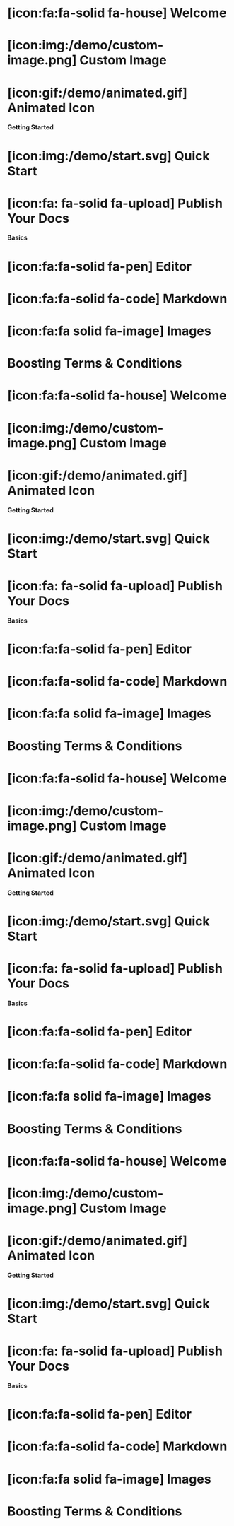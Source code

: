 # [icon:fa:fa-solid fa-house] Welcome
# [icon:img:/demo/custom-image.png] Custom Image
# [icon:gif:/demo/animated.gif] Animated Icon

**Getting Started**
# [icon:img:/demo/start.svg] Quick Start
# [icon:fa: fa-solid fa-upload] Publish Your Docs

**Basics**
# [icon:fa:fa-solid fa-pen] Editor
# [icon:fa:fa-solid fa-code] Markdown
# [icon:fa:fa solid fa-image] Images
# Boosting Terms & Conditions

# [icon:fa:fa-solid fa-house] Welcome
# [icon:img:/demo/custom-image.png] Custom Image
# [icon:gif:/demo/animated.gif] Animated Icon

**Getting Started**
# [icon:img:/demo/start.svg] Quick Start
# [icon:fa: fa-solid fa-upload] Publish Your Docs

**Basics**
# [icon:fa:fa-solid fa-pen] Editor
# [icon:fa:fa-solid fa-code] Markdown
# [icon:fa:fa solid fa-image] Images
# Boosting Terms & Conditions

# [icon:fa:fa-solid fa-house] Welcome
# [icon:img:/demo/custom-image.png] Custom Image
# [icon:gif:/demo/animated.gif] Animated Icon

**Getting Started**
# [icon:img:/demo/start.svg] Quick Start
# [icon:fa: fa-solid fa-upload] Publish Your Docs

**Basics**
# [icon:fa:fa-solid fa-pen] Editor
# [icon:fa:fa-solid fa-code] Markdown
# [icon:fa:fa solid fa-image] Images
# Boosting Terms & Conditions

# [icon:fa:fa-solid fa-house] Welcome
# [icon:img:/demo/custom-image.png] Custom Image
# [icon:gif:/demo/animated.gif] Animated Icon

**Getting Started**
# [icon:img:/demo/start.svg] Quick Start
# [icon:fa: fa-solid fa-upload] Publish Your Docs

**Basics**
# [icon:fa:fa-solid fa-pen] Editor
# [icon:fa:fa-solid fa-code] Markdown
# [icon:fa:fa solid fa-image] Images
# Boosting Terms & Conditions